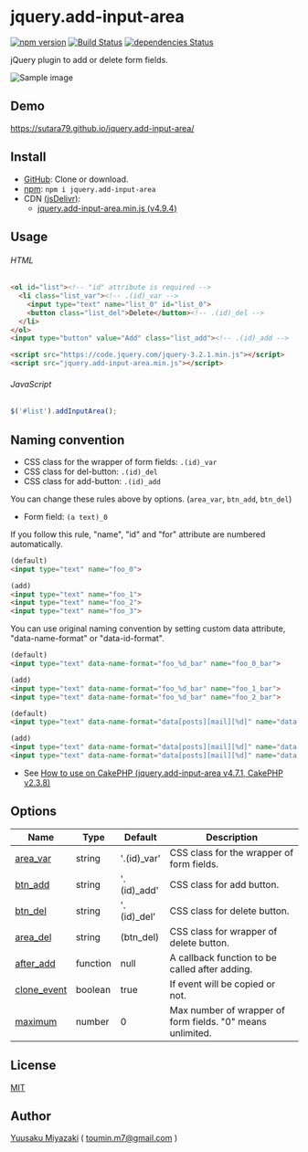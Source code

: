 # jquery.add-input-area

[![npm version](https://img.shields.io/npm/v/jquery.add-input-area.svg)](https://www.npmjs.com/package/jquery.add-input-area)
[![Build Status](https://travis-ci.org/sutara79/jquery.add-input-area.svg?branch=master)](https://travis-ci.org/sutara79/jquery.add-input-area)
[![dependencies Status](https://david-dm.org/sutara79/jquery.add-input-area/status.svg)](https://david-dm.org/sutara79/jquery.add-input-area)

jQuery plugin to add or delete form fields.

![Sample image](demo/image.png)


## Demo
https://sutara79.github.io/jquery.add-input-area/


## Install
- [GitHub](https://github.com/sutara79/jquery.add-input-area): Clone or download.
- [npm](https://www.npmjs.com/package/jquery.add-input-area): `npm i jquery.add-input-area`
- CDN [(jsDelivr)](https://www.jsdelivr.com/):
    - [jquery.add-input-area.min.js (v4.9.4)](https://cdn.jsdelivr.net/npm/jquery.add-input-area@4.9.4/dist/jquery.add-input-area.min.js)


## Usage

###### HTML
```html
<ol id="list"><!-- "id" attribute is required -->
  <li class="list_var"><!-- .(id)_var -->
    <input type="text" name="list_0" id="list_0">
    <button class="list_del">Delete</button><!-- .(id)_del -->
  </li>
</ol>
<input type="button" value="Add" class="list_add"><!-- .(id)_add -->

<script src="https://code.jquery.com/jquery-3.2.1.min.js"></script>
<script src="jquery.add-input-area.min.js"></script>
```

###### JavaScript
```javascript
$('#list').addInputArea();
```

## Naming convention
- CSS class for the wrapper of form fields: `.(id)_var`
- CSS class for del-button: `.(id)_del`
- CSS class for add-button: `.(id)_add`

You can change these rules above by options. (`area_var`, `btn_add`, `btn_del`)


- Form field: `(a text)_0`

If you follow this rule, "name", "id" and "for" attribute are numbered automatically.

```html
(default)
<input type="text" name="foo_0">

(add)
<input type="text" name="foo_1">
<input type="text" name="foo_2">
<input type="text" name="foo_3">
```

You can use original naming convention by setting custom data attribute, "data-name-format" or "data-id-format".

``` html
(default)
<input type="text" data-name-format="foo_%d_bar" name="foo_0_bar">

(add)
<input type="text" data-name-format="foo_%d_bar" name="foo_1_bar">
<input type="text" data-name-format="foo_%d_bar" name="foo_2_bar">
```

```html
(default)
<input type="text" data-name-format="data[posts][mail][%d]" name="data[posts][mail][0]">

(add)
<input type="text" data-name-format="data[posts][mail][%d]" name="data[posts][mail][1]">
<input type="text" data-name-format="data[posts][mail][%d]" name="data[posts][mail][2]">
```

- See [How to use on CakePHP (jquery.add-input-area v4.7.1, CakePHP v2.3.8)](http://code.runnable.com/U7vCAlCwvQZzFZBO/how-to-use-jquery-add-input-area-on-cakephp)


## Options
|Name                                                                     |Type    |Default    |Description                                   |
|-------------------------------------------------------------------------|--------|-----------|----------------------------------------------|
|[area_var](https://sutara79.github.io/jquery.add-input-area/#index_02)   |string  |'.(id)_var'|CSS class for the wrapper of form fields.     |
|[btn_add](https://sutara79.github.io/jquery.add-input-area/#index_02)    |string  |'.(id)_add'|CSS class for add button.                     |
|[btn_del](https://sutara79.github.io/jquery.add-input-area/#index_02)    |string  |'.(id)_del'|CSS class for delete button.                  |
|[area\_del](https://sutara79.github.io/jquery.add-input-area/#index_04)  |string  |(btn_del)  |CSS class for wrapper of delete button.       |
|[after_add](https://sutara79.github.io/jquery.add-input-area/#index_10)  |function|null       |A callback function to be called after adding.|
|[clone_event](https://sutara79.github.io/jquery.add-input-area/#index_11)|boolean |true       |If event will be copied or not.               |
|[maximum](https://sutara79.github.io/jquery.add-input-area/#index_05)    |number  |0          |Max number of wrapper of form fields. "0" means unlimited.|


## License
[MIT](https://www.opensource.org/licenses/mit-license.php)


## Author
[Yuusaku Miyazaki](http://d.hatena.ne.jp/sutara_lumpur/20120509/1336556562)
( <toumin.m7@gmail.com> )
